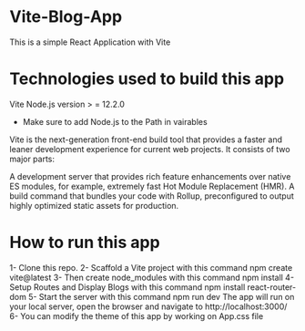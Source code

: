 # Vite-Blog-App
This is a simple React Application with Vite

# Technologies used to build this app
Vite
Node.js version > = 12.2.0

* Make sure to add Node.js to the Path in vairables

Vite is the next-generation front-end build tool that provides a faster and leaner development experience for current web projects. It consists of two major parts:

A development server that provides rich feature enhancements over native ES modules, for example, extremely fast Hot Module Replacement (HMR).
A build command that bundles your code with Rollup, preconfigured to output highly optimized static assets for production.

# How to run this app
1- Clone this repo.
2- Scaffold a Vite project with this command
npm create vite@latest
3- Then create node_modules with this command
npm install
4- Setup Routes and Display Blogs with this command
npm install react-router-dom
5- Start the server with this command
npm run dev
The app will run on your local server, open the browser and navigate to http://localhost:3000/
6- You can modify the theme of this app by working on App.css file
